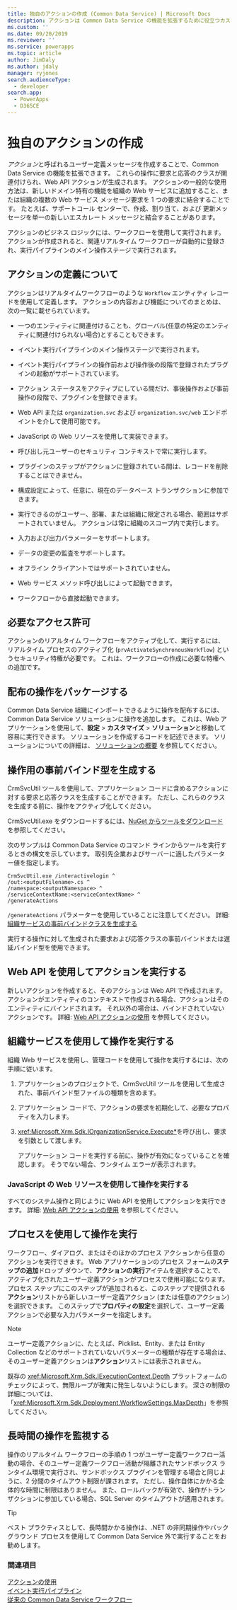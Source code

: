 ```yaml
---
title: 独自のアクションの作成 (Common Data Service) | Microsoft Docs
description: アクションは Common Data Service の機能を拡張するために役立つカスタム メッセージです。 独自のアクションの作成方法について学習する
ms.custom: ''
ms.date: 09/20/2019
ms.reviewer: ''
ms.service: powerapps
ms.topic: article
author: JimDaly
ms.author: jdaly
manager: ryjones
search.audienceType:
  - developer
search.app:
  - PowerApps
  - D365CE
---
```

# <a name="create-your-own-actions"></a>独自のアクションの作成

*アクション*と呼ばれるユーザー定義メッセージを作成することで、Common Data Service の機能を拡張できます。 これらの操作に要求と応答のクラスが関連付けられ、Web API アクションが生成されます。 アクションの一般的な使用方法は、新しいドメイン特有の機能を組織の Web サービスに追加すること、または組織の複数の Web サービス メッセージ要求を 1 つの要求に結合することです。 たとえば、サポートコール センターで、作成、割り当て、および 更新メッセージを単一の新しいエスカレート メッセージと結合することがあります。  
  
アクションのビジネス ロジックには、ワークフローを使用して実行されます。 アクションが作成されると、関連リアルタイム ワークフローが自動的に登録され、実行パイプラインのメイン操作ステージで実行されます。 
  
  
<a name="about_actions"></a>   

## <a name="about-action-definitions"></a>アクションの定義について  

 アクションはリアルタイムワークフローのような `Workflow` エンティティ レコードを使用して定義します。 アクションの内容および機能についてのまとめは、次の一覧に載せられています。  
  
- 一つのエンティティに関連付けることも、グローバル(任意の特定のエンティティに関連付けられない場合)とすることもできます。  
  
- イベント実行パイプラインのメイン操作ステージで実行されます。  
  
- イベント実行パイプラインの操作前および操作後の段階で登録されたプラグインの起動がサポートされています。  
  
- アクション ステータスをアクティブにしている間だけ、事後操作および事前操作の段階で、プラグインを登録できます。  
  
- Web API または `organization.svc` および `organization.svc/web` エンドポイントを介して使用可能です。  
  
- JavaScript の Web リソースを使用して実装できます。 
  
- 呼び出し元ユーザーのセキュリティ コンテキストで常に実行します。  
  
- プラグインのステップがアクションに登録されている間は、レコードを削除することはできません。  
  
- 構成設定によって、任意に、現在のデータベース トランザクションに参加できます。  
  
- 実行できるのがユーザー、部署、または組織に限定される場合、範囲はサポートされていません。 アクションは常に組織のスコープ内で実行します。  
  
- 入力および出力パラメーターをサポートします。  
  
- データの変更の監査をサポートします。  
  
- オフライン クライアントではサポートされていません。  
  
- Web サービス メソッド呼び出しによって起動できます。  
  
- ワークフローから直接起動できます。  
  
<a name="bkmk_permissions"></a> 
  
## <a name="required-permissions"></a>必要なアクセス許可
  
 アクションのリアルタイム ワークフローをアクティブ化して、実行するには、リアルタイム プロセスのアクティブ化 (`prvActivateSynchronousWorkflow`) というセキュリティ特権が必要です。 これは、ワークフローの作成に必要な特権への追加です。  

  
<a name="bkmk_package"></a>   

## <a name="package-an-action-for-distribution"></a>配布の操作をパッケージする

 Common Data Service 組織にインポートできるように操作を配布するには、Common Data Service ソリューションに操作を追加します。 これは、Web アプリケーションを使用して、**設定** > **カスタマイズ** > **ソリューション**と移動して容易に実行できます。 ソリューションを作成するコードを記述できます。 ソリューションについての詳細は、 [ソリューションの概要](introduction-solutions.md) を参照してください。  
  
<a name="bkmk_gentypes"></a>

## <a name="generate-early-bound-types-for-an-action"></a>操作用の事前バインド型を生成する

 CrmSvcUtil ツールを使用して、アプリケーション コードに含めるアクションに対する要求と応答クラスを生成することができます。 ただし、これらのクラスを生成する前に、操作をアクティブ化してください。  
  
CrmSvcUtil.exe をダウンロードするには、[NuGet からツールをダウンロード](download-tools-NuGet.md) を参照してください。
 
 次のサンプルは Common Data Service のコマンド ラインからツールを実行するときの構文を示しています。 取引先企業およびサーバーに適したパラメーター値を指定します。  
  
```ms-dos  
CrmSvcUtil.exe /interactivelogin ^
/out:<outputFilename>.cs ^
/namespace:<outputNamespace> ^
/serviceContextName:<serviceContextName> ^
/generateActions
```  
  
 `/generateActions` パラメーターを使用していることに注意してください。 詳細: [組織サービスの事前バインドクラスを生成する](org-service/generate-early-bound-classes.md)  
  
 実行する操作に対して生成された要求および応答クラスの事前バインドまたは遅延バインド型を使用できます。  
  
<a name="bkmk_executeWebAPI"></a>

## <a name="execute-an-action-using-the-web-api"></a>Web API を使用してアクションを実行する

新しいアクションを作成すると、そのアクションは Web API で作成されます。 アクションがエンティティのコンテキストで作成される場合、アクションはそのエンティティにバインドされます。 それ以外の場合は、バインドされていないアクションです。 詳細: [Web API アクションの使用](webapi/use-web-api-actions.md) を参照してください。  
  
<a name="bkmk_execute"></a>

## <a name="execute-an-action-using-the-organization-service"></a>組織サービスを使用して操作を実行する

組織 Web サービスを使用し、管理コードを使用して操作を実行するには、次の手順に従います。  
  
1. アプリケーションのプロジェクトで、CrmSvcUtil ツールを使用して生成された、事前バインド型ファイルの種類を含めます。  
  
2. アプリケーション コードで、アクションの要求を初期化して、必要なプロパティを入力します。  
  
3. <xref:Microsoft.Xrm.Sdk.IOrganizationService.Execute*>を呼び出し、要求を引数として渡します。  
  
   アプリケーション コードを実行する前に、操作が有効になっていることを確認します。 そうでない場合、ランタイム エラーが表示されます。  
  
<a name="BKMK_JavaScript"></a>   

### <a name="execute-an-action-using-a-javascript-web-resource"></a>JavaScript の Web リソースを使用して操作を実行する

すべてのシステム操作と同じように Web API を使用してアクションを実行できます。 詳細: [Web API アクションの使用](webapi/use-web-api-actions.md) を参照してください。  

  
<a name="bkmk_execute-process"></a>

## <a name="execute-an-action-using-a-process"></a>プロセスを使用して操作を実行

ワークフロー、ダイアログ、またはそのほかのプロセス アクションから任意のアクションを実行できます。 Web アプリケーションのプロセス フォームの**ステップの追加**ドロップ ダウンで、**アクションの実行**アイテムを選択することで、アクティブ化されたユーザー定義アクションがプロセスで使用可能になります。 プロセス ステップにこのステップが追加されると、このステップで提供される**アクション**リストから新しいユーザー定義アクション (または任意のアクション) を選択できます。 このステップで**プロパティの設定**を選択して、ユーザー定義アクションで必要な入力パラメーターを指定します。  
  
> [!NOTE]
>  ユーザー定義アクションに、たとえば、Picklist、Entity、または Entity Collection などのサポートされていないパラメーターの種類が存在する場合は、そのユーザー定義アクションは**アクション**リストには表示されません。  
  
既存の <xref:Microsoft.Xrm.Sdk.IExecutionContext.Depth> プラットフォームのチェックによって、無限ループが確実に発生しないようにします。 深さの制限の詳細については、「<xref:Microsoft.Xrm.Sdk.Deployment.WorkflowSettings.MaxDepth>」を参照してください。  
  
<a name="bkmk_longrunning"></a>

## <a name="watch-out-for-long-running-actions"></a>長時間の操作を監視する

操作のリアルタイム ワークフローの手順の 1 つがユーザー定義ワークフロー活動の場合、そのユーザー定義ワークフロー活動が隔離されたサンドボックス ランタイム環境で実行され、サンドボックス プラグインを管理する場合と同じように、2 分間のタイムアウト制限が課されます。 ただし、操作自体にかかる全体的な時間に制限はありません。 また、ロールバックが有効で、操作がトランザクションに参加している場合、SQL Server のタイムアウトが適用されます。  

> [!TIP]
>  ベスト プラクティスとして、長時間かかる操作は、.NET の非同期操作やバックグラウンド プロセスを使用して Common Data Service 外で実行することをお勧めします。  
  
### <a name="see-also"></a>関連項目  
 [アクションの使用](/flow/actions)<br />
 [イベント実行パイプライン](event-framework.md#event-execution-pipeline)<br />
 [従来の Common Data Service ワークフロー](/flow/workflow-processes)<br />

